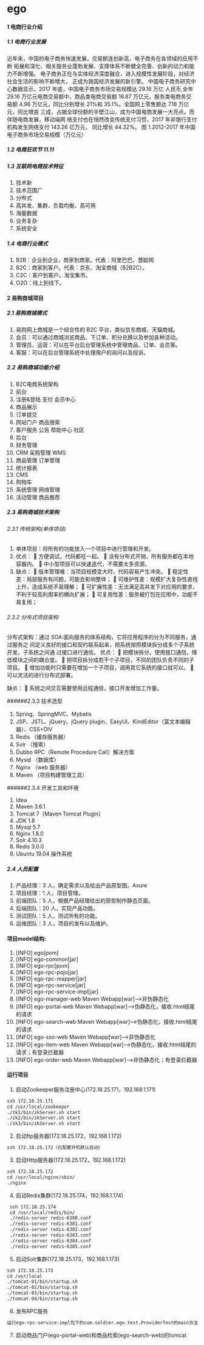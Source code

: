 # ego

#### 1 电商行业介绍
##### 1.1 电商行业发展
  近年来，中国的电子商务快速发展，交易额连创新高，电子商务在各领域的应用不断
拓展和深化、相关服务业蓬勃发展、支撑体系不断健全完善、创新的动力和能力不断增强。
电子商务正在与实体经济深度融合，进入规模性发展阶段，对经济社会生活的影响不断增大，
正成为我国经济发展的新引擎。
中国电子商务研究中心数据显示，2017 年底，中国电子商务市场交易规模达 29.16 万亿
人民币,全年 29.16 万亿元电商交易额中，商品类电商交易额 16.87 万亿元，服务类电商务交
易额 4.96 万亿元，同比分别增长 21%和 35.1%。全国网上零售额达 7.18 万亿元，同比增逾
三成，占据全球份额的半壁江山，成为中国电商发展一大亮点。而伴随电商发展，移动端网
络支付也在悄然改变传统支付习惯，2017 年非银行支付机构发生网络支付 143.26 亿万元，
同比增长 44.32%。
图 1.2012-2017 年中国电子商务市场交易规模（万亿元）

##### 1.2 电商狂欢节 11.11

##### 1.3 互联网电商技术特征
1. 技术新
2. 技术范围广
3. 分布式
4. 高并发、集群、负载均衡、高可用
5. 海量数据
6. 业务复杂
7. 系统安全

##### 1.4 电商行业模式
1. B2B：企业到企业，商家到商家。代表：阿里巴巴、慧聪网
2. B2C：商家到客户。代表：京东、淘宝商城（B2B2C）。
3. C2C：客户到客户。淘宝集市。
4. O2O：线上到线下。

#### 2 易购商城项目

##### 2.1 易购商城模式
1. 易购网上商城是一个综合性的 B2C 平台，类似京东商城、天猫商城。
2. 会员：可以通过商城浏览商品、下订单、积分兑换以及参加各种活动。
3. 管理员、运营：可以在平台后台管理系统中管理商品、订单、会员等。
4. 客服：可以在后台管理系统中处理用户的询问以及投诉。

##### 2.2 易购商城功能介绍
1. B2C电商系统架构
2. 前台
3. 注册&登陆 支付 会员中心
4. 商品展示
5. 订单提交
6. 网站门户 商品搜索
7. 客户服务 公告 帮助中心 社区
8. 后台
9. 财务管理
10. CRM 采购管理 WMS
11. 商品管理 订单管理
12. 统计报表
13. CMS
14. 购物车
15. 系统管理 网络管理
16. 活动管理 商品推荐

##### 2.3 易购商城技术架构

###### 2.3.1 传统架构(单体项目)
1. 单体项目：将所有的功能放入一个项目中进行管理和开发。
2. 优点：
 方便调试，代码都在一起。
 没有分布式开销，所有服务都在本地容器内。
 中小型项目可以快速迭代，不需要太多资源。
3. 缺点：
 版本管理难：当项目规模变大时，代码容易产生冲突。
 稳定性差：局部服务有问题，可能会影响整体；
 可维护性差：规模扩大复杂性直线上升，造成系统不易理解；
 可扩展性差：无法满足高并发下对应用的要求，不利于较高利用率的横向扩展；
 可复用性差：服务被打包在应用中，功能不易复用；

###### 2.3.2 分布式项目架构
分布式架构：通过 SOA:面向服务的体系结构，它将应用程序的分为不同服务，通过服务之
间定义良好的接口和契约联系起来，把系统按照模块拆分成多个子系统开发，子系统之间通
过接口进行通信。
优点：
 把模块拆分，使用接口通信，降低模块之间的耦合度。
 把项目拆分成若干个子项目，不同的团队负责不同的子项目。
 增加功能时只需要在增加一个子项目，调用其它系统的接口就可以。
 可以灵活的进行分布式部署。
 
缺点：
 系统之间交互需要使用远程通信，接口开发增加工作量。

######2.3.3 技术选型
1. Spring、SpringMVC、Mybatis
2. JSP、JSTL、jQuery、jQuery plugin、EasyUI、KindEditor（富文本编辑器）、CSS+DIV
3. Redis    （缓存服务器）
4. Solr     （搜索）
5. Dubbo RPC（Remote Procedure Call）解决方案
6. Mysql    （数据库）
7. Nginx    （web 服务器）
8. Maven    （项目构建管理工具）

######2.3.4 开发工具和环境
1. Idea
2. Maven 3.6.1
3. Tomcat 7（Maven Tomcat Plugin）
4. JDK 1.8
5. Mysql 5.7
6. Nginx 1.8.0
7. Solr  4.10.3
8. Redis 3.0.0
9. Ubuntu 19.04 操作系统

##### 2.4 人员配置
1. 产品经理：3 人，确定需求以及给出产品原型图。Axure
2. 项目经理：1 人，项目管理。
3. 前端团队：5 人，根据产品经理给出的原型制作静态页面。
4. 后端团队：20 人，实现产品功能。
5. 测试团队：5 人，测试所有的功能。
6. 运维团队：3 人，项目的发布以及维护。

#### 项目model结构:
1. [INFO] ego[pom]
2. [INFO] ego-common[jar]
3. [INFO] ego-rpc[pom]
4. [INFO] ego-rpc-pojo[jar]
5. [INFO] ego-rpc-mapper[jar]
6. [INFO] ego-rpc-service[jar]
7. [INFO] ego-rpc-service-impl[jar]
8. [INFO] ego-manager-web Maven Webapp[war]-->非伪静态化
9. [INFO] ego-portal-web Maven Webapp[war]-->伪静态化，接收.html结尾的请求
10. [INFO] ego-search-web Maven Webapp[war]-->伪静态化，接收.html结尾的请求
10. [INFO] ego-sso-web Maven Webapp[war]-->非伪静态化
11. [INFO] ego-item-web Maven Webapp[war]-->伪静态化，接收.html结尾的请求；有登录拦截器
12. [INFO] ego-order-web Maven Webapp[war]-->非伪静态化；有登录拦截器

#### 运行项目
1. 启动Zookeeper服务注册中心(172.18.25.171，192.168.1.171)
```cfml
ssh 172.18.25.171
cd /usr/local/zookeeper
./zk1/bin/zkServer.sh start
./zk2/bin/zkServer.sh start
./zk3/bin/zkServer.sh start
```
2. 启动ftp服务器(172.18.25.172，192.168.1.172)
```cfml
ssh 172.18.25.172（已配置开机默认启动）
```
3. 启动Http服务器(172.18.25.172，192.168.1.172)
```cfml
ssh 172.18.25.172
cd /usr/local/nginx/sbin/
./nginx
```
4. 启动Redis集群(172.18.25.174，192.168.1.174)
```cfml
 ssh 172.18.25.174
 cd /usr/local/redis/bin/
 ./redis-server redis-6380.conf
 ./redis-server redis-6381.conf
 ./redis-server redis-6382.conf
 ./redis-server redis-6383.conf
 ./redis-server redis-6384.conf
 ./redis-server redis-6385.conf

```
5. 启动Solr集群(172.18.25.173，192.168.1.173)
 ```cfml
 ssh 172.18.25.173
 cd /usr/local
 ./tomcat-01/bin/startup.sh
 ./tomcat-02/bin/startup.sh
 ./tomcat-03/bin/startup.sh
 ./tomcat-04/bin/startup.sh
 ```
6. 发布RPC服务
```html
运行ego-rpc-service-impl包下的com.soldier.ego.test.ProviderTest的main方法
```
7. 启动商品门户(ego-portal-web)和商品检索(ego-search-web)的tomcat
